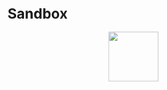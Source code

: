 # Sandbox
<div id="header" align="center">
  <img src="https://giphy.com/embed/Ab78rwPCD1RYYdV5JI" width="100"/>
</div>
